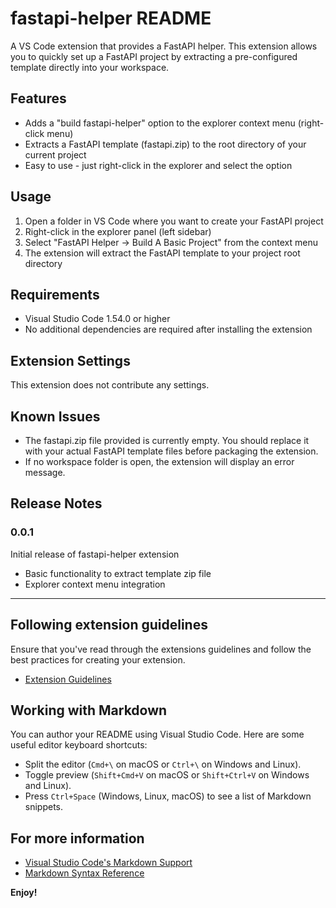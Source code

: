 # fastapi-helper README

A VS Code extension that provides a FastAPI helper. This extension allows you to quickly set up a FastAPI project by extracting a pre-configured template directly into your workspace.

## Features

- Adds a "build fastapi-helper" option to the explorer context menu (right-click menu)
- Extracts a FastAPI template (fastapi.zip) to the root directory of your current project
- Easy to use - just right-click in the explorer and select the option

## Usage

1. Open a folder in VS Code where you want to create your FastAPI project
2. Right-click in the explorer panel (left sidebar)
3. Select "FastAPI Helper -> Build A Basic Project" from the context menu
4. The extension will extract the FastAPI template to your project root directory

## Requirements

- Visual Studio Code 1.54.0 or higher
- No additional dependencies are required after installing the extension

## Extension Settings

This extension does not contribute any settings.

## Known Issues

- The fastapi.zip file provided is currently empty. You should replace it with your actual FastAPI template files before packaging the extension.
- If no workspace folder is open, the extension will display an error message.

## Release Notes

### 0.0.1

Initial release of fastapi-helper extension
- Basic functionality to extract template zip file
- Explorer context menu integration

---

## Following extension guidelines

Ensure that you've read through the extensions guidelines and follow the best practices for creating your extension.

* [Extension Guidelines](https://code.visualstudio.com/api/references/extension-guidelines)

## Working with Markdown

You can author your README using Visual Studio Code. Here are some useful editor keyboard shortcuts:

* Split the editor (`Cmd+\` on macOS or `Ctrl+\` on Windows and Linux).
* Toggle preview (`Shift+Cmd+V` on macOS or `Shift+Ctrl+V` on Windows and Linux).
* Press `Ctrl+Space` (Windows, Linux, macOS) to see a list of Markdown snippets.

## For more information

* [Visual Studio Code's Markdown Support](http://code.visualstudio.com/docs/languages/markdown)
* [Markdown Syntax Reference](https://help.github.com/articles/markdown-basics/)

**Enjoy!**
